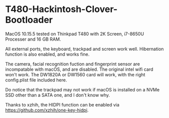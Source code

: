 # T480-Hackintosh-Clover-Bootloader


MacOS 10.15.5 tested on Thinkpad T480 with 2K Screen, i7-8650U Processer and 16 GB RAM.

All external ports, the keyboard, trackpad and screen work well.
Hibernation function is also enabled, and works fine.

The camera, facial recognition fuction and fingerprint sensor are incompatable with macOS, and are disabled.
The original intel wifi card won't work. The DW1820A or DW1560 card will work, with the right config.plist file included here. 

Do notice that the trackpad may not work if macOS is installed on a NVMe SSD other than a SATA one, and I don't know why.

Thanks to xzhih, the HIDPI function can be enabled via https://github.com/xzhih/one-key-hidpi.
